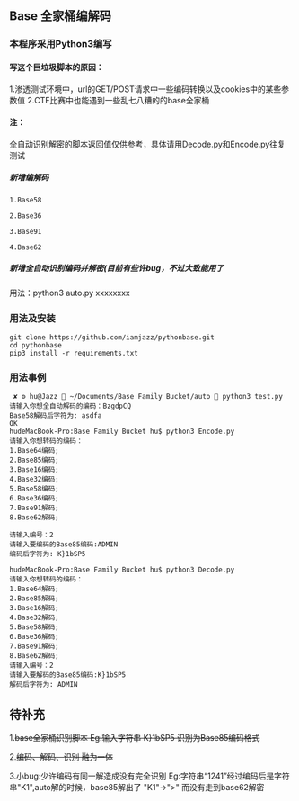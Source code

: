 ## Base 全家桶编解码
### 本程序采用Python3编写
#### 写这个巨垃圾脚本的原因：
1.渗透测试环境中，url的GET/POST请求中一些编码转换以及cookies中的某些参数值
2.CTF比赛中也能遇到一些乱七八糟的的base全家桶
#### 注：
全自动识别解密的脚本返回值仅供参考，具体请用Decode.py和Encode.py往复测试
##### 新增编解码
    1.Base58
    
    2.Base36
    
    3.Base91
    
    4.Base62
##### 新增全自动识别编码并解密(目前有些许bug，不过大致能用了
用法：python3 auto.py xxxxxxxx
### 用法及安装
```
git clone https://github.com/iamjazz/pythonbase.git
cd pythonbase
pip3 install -r requirements.txt
```


### 用法事例
```
 ✘ ⚙ hu@Jazz  ~/Documents/Base Family Bucket/auto  python3 test.py
请输入你想全自动解码的编码：BzgdpCQ
Base58解码后字符为: asdfa
OK
hudeMacBook-Pro:Base Family Bucket hu$ python3 Encode.py 
请输入你想转码的编码：
1.Base64编码;
2.Base85编码;
3.Base16编码;
4.Base32编码;
5.Base58编码;
6.Base36编码;
7.Base91解码;
8.Base62解码;

请输入编号：2
请输入要编码的Base85编码:ADMIN
编码后字符为: K}1bSP5

hudeMacBook-Pro:Base Family Bucket hu$ python3 Decode.py 
请输入你想转码的编码：
1.Base64解码;
2.Base85解码;
3.Base16解码;
4.Base32解码;
5.Base58解码;
6.Base36解码;
7.Base91解码;
8.Base62解码;
请输入编号：2
请输入要解码的Base85编码:K}1bSP5
解码后字符为: ADMIN
```
## 待补充

1.~~base全家桶识别脚本  Eg:输入字符串 K}1bSP5 识别为Base85编码格式~~

2.~~编码、解码、识别 融为一体~~

3.小bug:少许编码有同一解造成没有完全识别 Eg:字符串“1241”经过编码后是字符串"K1",auto解的时候，base85解出了 "K1"->">" 而没有走到base62解密

